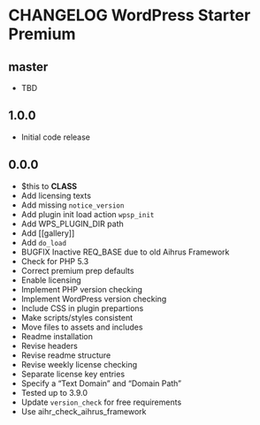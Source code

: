 # CHANGELOG WordPress Starter Premium

## master
* TBD

## 1.0.0
* Initial code release 

## 0.0.0
* $this to __CLASS__
* Add licensing texts
* Add missing `notice_version`
* Add plugin init load action `wpsp_init`
* Add WPS_PLUGIN_DIR path
* Add [[gallery]]
* Add `do_load` 
* BUGFIX Inactive REQ_BASE due to old Aihrus Framework
* Check for PHP 5.3
* Correct premium prep defaults
* Enable licensing 
* Implement PHP version checking
* Implement WordPress version checking
* Include CSS in plugin prepartions
* Make scripts/styles consistent
* Move files to assets and includes
* Readme installation
* Revise headers
* Revise readme structure
* Revise weekly license checking
* Separate license key entries
* Specify a “Text Domain” and “Domain Path”
* Tested up to 3.9.0
* Update `version_check` for free requirements
* Use aihr_check_aihrus_framework